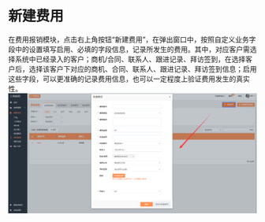 # 新建费用

在费用报销模块，点击右上角按钮“新建费用”，在弹出窗口中，按照自定义业务字段中的设置填写启用、必填的字段信息，记录所发生的费用。其中，对应客户需选择系统中已经录入的客户；商机/合同、联系人、跟进记录、拜访签到，在选择客户后，选择该客户下对应的商机、合同、联系人、跟进记录、拜访签到信息；启用这些字段，可以更准确的记录费用信息，也可以一定程度上验证费用发生的真实性。![](/assets/lix新建费用2.png)

